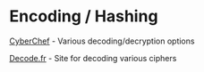 # Encoding / Hashing

[CyberChef](https://gchq.github.io/CyberChef) - Various decoding/decryption options

[Decode.fr](https://www.dcode.fr/) - Site for decoding various ciphers